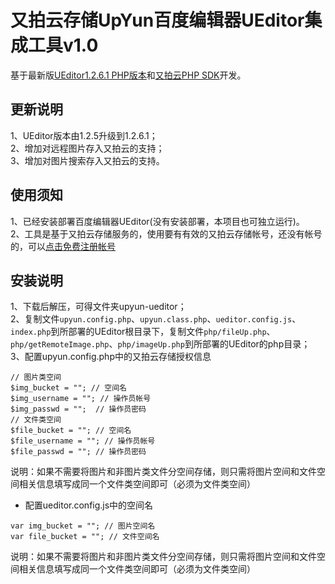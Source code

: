 # 又拍云存储UpYun百度编辑器UEditor集成工具v1.0

基于最新版[UEditor1.2.6.1 PHP版本](http://ueditor.baidu.com/website/download.html#ueditor)和[又拍云PHP SDK](https://github.com/upyun/php-sdk)开发。

## 更新说明
1、UEditor版本由1.2.5升级到1.2.6.1；   
2、增加对远程图片存入又拍云的支持；   
3、增加对图片搜索存入又拍云的支持。

## 使用须知
1、已经安装部署百度编辑器UEditor(没有安装部署，本项目也可独立运行)。    
2、工具是基于又拍云存储服务的，使用要有有效的又拍云存储帐号，还没有帐号的，可以[点击免费注册帐号](https://www.upyun.com/intro/register.php)

## 安装说明
1、下载后解压，可得文件夹upyun-ueditor；   
2、复制文件`upyun.config.php`、`upyun.class.php`、`ueditor.config.js`、`index.php`到所部署的UEditor根目录下，复制文件`php/fileUp.php`、`php/getRemoteImage.php`、`php/imageUp.php`到所部署的UEditor的php目录；   
3、配置upyun.config.php中的又拍云存储授权信息
```
// 图片类空间  
$img_bucket = ""; // 空间名  
$img_username = ""; // 操作员帐号  
$img_passwd = "";  // 操作员密码  
// 文件类空间  
$file_bucket = ""; // 空间名  
$file_username = ""; // 操作员帐号  
$file_passwd = ""; // 操作员密码  
```
说明：如果不需要将图片和非图片类文件分空间存储，则只需将图片空间和文件空间相关信息填写成同一个文件类空间即可（必须为文件类空间）

* 配置ueditor.config.js中的空间名  
```
var img_bucket = ""; // 图片空间名  
var file_bucket = ""; // 文件空间名
```
说明：如果不需要将图片和非图片类文件分空间存储，则只需将图片空间和文件空间相关信息填写成同一个文件类空间即可（必须为文件类空间）
